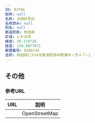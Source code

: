 ```yaml
---
ID: 0JY6G
総称: null
名称: 太田妙見社
名称読み: null
別名: null
都道府県: 秋田県
区域: にかほ市
緯度: 39.170726
経度: 139.9077071
郵便番号: 0180134
住所: 秋田県にかほ市象潟町西中野澤中ノ沢４７−１
---
```


## その他

### 参考URL

| URL | 説明          |
| --- | ------------- |
|     | OpenStreetMap |
